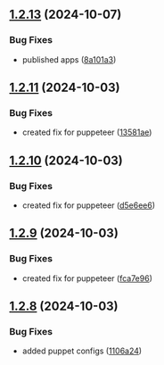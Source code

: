 ## [1.2.13](https://github.com/crawlora-com/typescript-sdk/compare/v1.2.11...v1.2.13) (2024-10-07)


### Bug Fixes

* published apps ([8a101a3](https://github.com/crawlora-com/typescript-sdk/commit/8a101a3d36329b9bc1b6de716beabaf55d279cee))



## [1.2.11](https://github.com/crawlora-com/typescript-sdk/compare/v1.2.10...v1.2.11) (2024-10-03)


### Bug Fixes

* created fix for puppeteer ([13581ae](https://github.com/crawlora-com/typescript-sdk/commit/13581ae318802bee30432dd0f9cdc5f523628ebb))



## [1.2.10](https://github.com/crawlora-com/typescript-sdk/compare/v1.2.9...v1.2.10) (2024-10-03)


### Bug Fixes

* created fix for puppeteer ([d5e6ee6](https://github.com/crawlora-com/typescript-sdk/commit/d5e6ee6e4e33db6e1c897f0af328d924e4f86621))



## [1.2.9](https://github.com/crawlora-com/typescript-sdk/compare/v1.2.8...v1.2.9) (2024-10-03)


### Bug Fixes

* created fix for puppeteer ([fca7e96](https://github.com/crawlora-com/typescript-sdk/commit/fca7e96b453ced7f1c7f55a374478b2fa71532e5))



## [1.2.8](https://github.com/crawlora-com/typescript-sdk/compare/v1.2.7...v1.2.8) (2024-10-03)


### Bug Fixes

* added puppet configs ([1106a24](https://github.com/crawlora-com/typescript-sdk/commit/1106a2498c498fb487baa83344bcb0173386868b))



